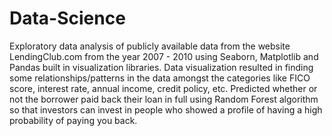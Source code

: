 # Data-Science
Exploratory data analysis of publicly available data from the website LendingClub.com from the year 2007 - 2010 using Seaborn, Matplotlib and Pandas built in visualization libraries. Data visualization resulted in finding some relationships/patterns in the data amongst the categories like FICO score, interest rate, annual income, credit policy, etc. Predicted whether or not the borrower paid back their loan in full using Random Forest algorithm so that investors can invest in people who showed a profile of having a high probability of paying you back. 
